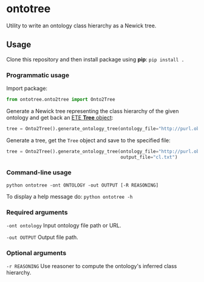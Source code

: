 # ontotree

Utility to write an ontology class hierarchy as a Newick tree.

## Usage

Clone this repository and then install package using **pip**: ```pip install .```

### Programmatic usage

Import package:

```Python
from ontotree.onto2tree import Onto2Tree
```

Generate a Newick tree representing the class hierarchy of the given ontology and get back an [ETE **Tree** object](https://github.com/etetoolkit/ete):

```Python
tree = Onto2Tree().generate_ontology_tree(ontology_file="http://purl.obolibrary.org/obo/cl/releases/2022-09-15/cl.owl")
```

Generate a tree, get the `Tree` object and save to the specified file:

```Python
tree = Onto2Tree().generate_ontology_tree(ontology_file="http://purl.obolibrary.org/obo/cl/releases/2022-09-15/cl.owl",
                                          output_file="cl.txt")
```

### Command-line usage

`python ontotree -ont ONTOLOGY -out OUTPUT [-R REASONING]` 

To display a help message do: ```python ontotree -h```

### Required arguments

`-ont ontology` Input ontology file path or URL.

`-out OUTPUT` Output file path.

### Optional arguments
`-r REASONING` Use reasoner to compute the ontology's inferred class hierarchy.